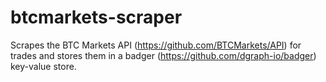 # btcmarkets-scraper
Scrapes the BTC Markets API (https://github.com/BTCMarkets/API) for trades and stores them in a badger (https://github.com/dgraph-io/badger) key-value store.
